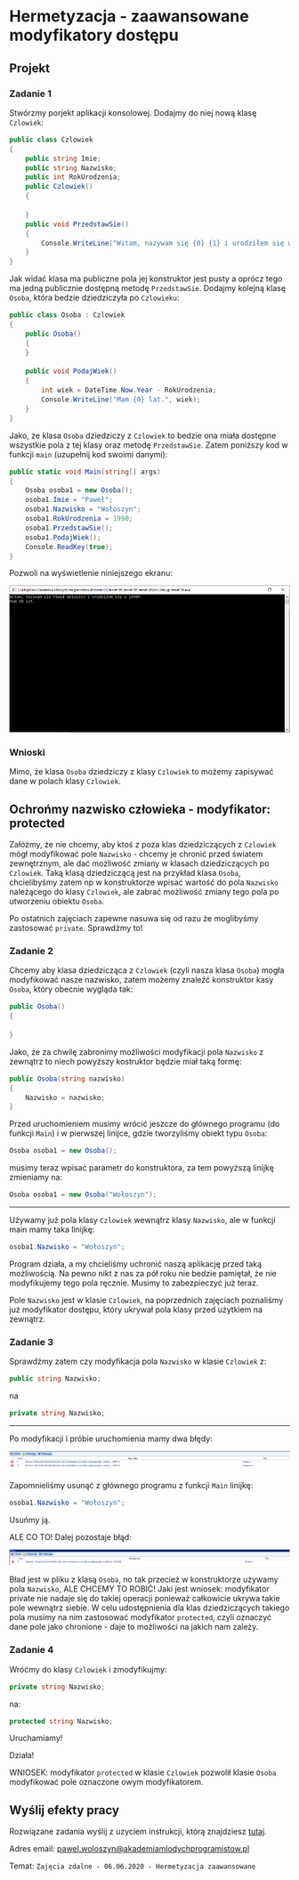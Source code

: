 # Hermetyzacja - zaawansowane modyfikatory dostępu

## Projekt

### Zadanie 1

Stwórzmy porjekt aplikacji konsolowej. Dodajmy do niej nową klasę `Czlowiek`:

```csharp
public class Czlowiek
{
    public string Imie;
    public string Nazwisko;
    public int RokUrodzenia;
    public Czlowiek()
    {

    }
    public void PrzedstawSie()
    {
        Console.WriteLine("Witam, nazywam się {0} {1} i urodziłem się w {2}r.", Imie, Nazwisko, RokUrodzenia);
    }
}
```

Jak widać klasa ma publiczne pola jej konstruktor jest pusty a oprócz tego ma jedną publicznie dostępną metodę `PrzedstawSie`. Dodajmy kolejną klasę `Osoba`, która bedzie dziedziczyła po `Czlowieku`:

```csharp
public class Osoba : Czlowiek
{
    public Osoba()
    {
    }

    public void PodajWiek()
    {
        int wiek = DateTime.Now.Year - RokUrodzenia;
        Console.WriteLine("Mam {0} lat.", wiek);
    }
}
```

Jako, że klasa `Osoba` dziedziczy z `Czlowiek` to bedzie ona miała dostępne wszystkie pola z tej klasy oraz metodę `PrzedstawSie`. Zatem poniższy kod w funkcji `main` (uzupełnij kod swoimi danymi):

```csharp
public static void Main(string[] args)
{
    Osoba osoba1 = new Osoba();
    osoba1.Imie = "Paweł";
    osoba1.Nazwisko = "Wołoszyn";
    osoba1.RokUrodzenia = 1990;
    osoba1.PrzedstawSie();
    osoba1.PodajWiek();
    Console.ReadKey(true);
}
```

Pozwoli na wyświetlenie niniejszego ekranu:

![Użytkownimk się przedstawia](Grafiki/T09_screen01.png)

### Wnioski

Mimo, że klasa `Osoba` dziedziczy z klasy `Czlowiek` to możemy zapisywać dane w polach klasy `Czlowiek`.

## Ochrońmy nazwisko człowieka - modyfikator: protected

Załóżmy, że nie chcemy, aby ktoś z poza klas dziedziczących z `Czlowiek` mógł modyfikować pole `Nazwisko` - chcemy je chronić przed światem zewnętrznym, ale dać możliwość zmiany w klasach dziedziczących po `Czlowiek`. Taką klasą dziedziczącą jest na przykład klasa `Osoba`, chcielibyśmy zatem np w konstruktorze wpisać wartość do pola `Nazwisko` należącego do klasy `Czlowiek`, ale zabrać możliwość zmiany tego pola po utworzeniu obiektu `Osoba`.

Po ostatnich zajęciach zapewne nasuwa się od razu że moglibyśmy zastosować `private`. Sprawdźmy to!

### Zadanie 2

Chcemy aby klasa dziedzicząca z `Czlowiek` (czyli nasza klasa `Osoba`) mogła modyfikować nasze nazwisko, zatem możemy znaleźć konstruktor kasy `Osoba`, który obecnie wygląda tak:

```csharp
public Osoba()
{

}
```

Jako, że za chwilę zabronimy możliwości modyfikacji pola `Nazwisko` z zewnątrz to niech powyższy kostruktor będzie miał taką formę:

```csharp
public Osoba(string nazwisko)
{
    Nazwisko = nazwisko;
}
```

Przed uruchomieniem musimy wrócić jeszcze do głównego programu (do funkcji `Main`) i w pierwszej linijce, gdzie tworzyliśmy obiekt typu `Osoba`:

```csharp
Osoba osoba1 = new Osoba();
```

musimy teraz wpisać parametr do konstruktora, za tem powyższą linijkę zmieniamy na:

```csharp
Osoba osoba1 = new Osoba("Wołoszyn");
```

---

Używamy już pola klasy `Czlowiek` wewnątrz klasy `Nazwisko`, ale w funkcji main mamy taka linijkę:

```csharp
osoba1.Nazwisko = "Wołoszyn";
```

Program działa, a my chcieliśmy uchronić naszą aplikację przed taką możliwością. Na pewno nikt z nas za pół roku nie bedzie pamiętał, że nie modyfikujemy tego pola ręcznie. Musimy to zabezpieczyć już teraz.

Pole `Nazwisko` jest w klasie `Czlowiek`, na poprzednich zajęciach poznaliśmy już modyfikator dostępu, który ukrywał pola klasy przed użytkiem na zewnątrz.

### Zadanie 3

Sprawdźmy zatem czy modyfikacja pola `Nazwisko` w klasie `Czlowiek` z:

```csharp
public string Nazwisko;
```

na

```csharp
private string Nazwisko;
```

---

Po modyfikacji i próbie uruchomienia mamy dwa błędy:

![Bledy private](Grafiki/T09_screen02.png)

Zapomnieliśmy usunąć z głównego programu z funkcji `Main` linijkę:

```csharp
osoba1.Nazwisko = "Wołoszyn";
```

Usuńmy ją.

ALE CO TO! Dalej pozostaje błąd:

![Bledy private](Grafiki/T09_screen03.png)

Bład jest w pliku z klasą `Osoba`, no tak przecież w konstruktorze używamy pola `Nazwisko`, ALE CHCEMY TO ROBIĆ! Jaki jest wniosek: modyfikator private nie nadaje się do takiej operacji ponieważ całkowicie ukrywa takie pole wewnątrz siebie. W celu udostępnienia dla klas dziedziczących takiego pola musimy na nim zastosować modyfikator `protected`, czyli oznaczyć dane pole jako chronione - daje to możliwości na jakich nam zależy.

### Zadanie 4

Wróćmy do klasy `Czlowiek` i zmodyfikujmy:

```csharp
private string Nazwisko;
```

na:

```csharp
protected string Nazwisko;
```

Uruchamiamy!

Działa!

WNIOSEK: modyfikator `protected` w klasie `Czlowiek` pozwolił klasie `Osoba` modyfikować pole oznaczone owym modyfikatorem.

## Wyślij efekty pracy

Rozwiązane zadania wyślij z uzyciem instrukcji, którą znajdziesz [tutaj](https://pawwol90.github.io/amp/ZdalneInstrukcja#wysyłanie-projektu-aplikacji-konsolowej).

Adres email: [pawel.woloszyn@akademiamlodychprogramistow.pl](mailto:pawel.woloszyn@akademiamlodychprogramistow.pl)

Temat: `Zajęcia zdalne - 06.06.2020 - Hermetyzacja zaawansowane`
